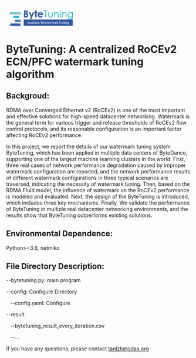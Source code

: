  
<img src="./bytetuning_logo.png" width = "200"/>

# ByteTuning: A centralized RoCEv2 ECN/PFC watermark tuning algorithm


## Backgroud:

RDMA over Converged Ethernet v2 (RoCEv2) is one of the most important and effective solutions for high-speed datacenter networking. Watermark is the general term for various trigger and release thresholds of RoCEv2 flow control protocols, and its reasonable configuration is an important factor affecting RoCEv2 performance. 

In this project, we report the details of our watermark tuning system ByteTuning, which has been applied in multiple data centers of ByteDance, supporting one of the largest machine learning clusters in the world. First, three real cases of network performance degradation caused by improper watermark configuration are reported, and the network performance results of different watermark configurations in three typical scenarios are traversed, indicating the necessity of watermark tuning. Then, based on the RDMA Fluid model, the influence of watermark on the RoCEv2 performance is modeled and evaluated. Next, the design of the ByteTuning is introduced, which includes three key mechanisms. Finally, We validate the performance of ByteTuning in multiple real datacenter networking environments, and the results show that ByteTuning outperforms existing solutions.

## Environmental Dependence: 

Python>=3.6, netmiko

## File Directory Description:

--bytetuning.py: main program

--config: Configure Directory

&ensp; --config.yaml: Configure

--result

&ensp; --bytetuning_result_every_iteration.csv

&ensp; --...

If you have any questions, please contact tanlzh@sdas.org


